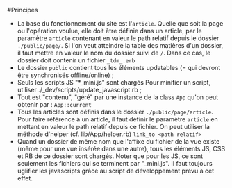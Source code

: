 #Principes

* La base du fonctionnement du site est l'`article`. Quelle que soit la page ou l'opération voulue, elle doit être définie dans un article, par le paramètre `article` contenant en valeur le path relatif depuis le dossier `./public/page/`.
  Si l'on veut atteindre la table des matières d'un dossier, il faut mettre en valeur le nom du dossier suivi de `/`. Dans ce cas, le dossier doit contenir un fichier `_tdm_.erb`
* Le dossier `public` contient tous les éléments updatables (= qui devront être synchronisés offline/online)&nbsp;;
* Seuls les scripts JS "*_mini.js" sont chargés
  Pour minifier un script, utiliser ./_dev/scripts/update_javascript.rb&nbsp;;
* Tout est "contenu", "géré" par une instance de la class `App` qu'on peut obtenir par : `App::current`
* Tous les articles sont définis dans le dossier `./public/page/article`. Pour faire référence à un article, il faut définir le paramètre `article` en mettant en valeur le path relatif depuis ce fichier.
  On peut utiliser la méthode d'helper (cf. lib/App/helper.rb) `link_to <path relatif>`
* Quand un dossier de même nom que l'affixe du fichier de la vue existe (même pour une vue insérée dans une autre), tous les éléments JS, CSS et RB de ce dossier sont chargés. Noter que pour les JS, ce sont seulement les fichiers qui se terminent par "_mini.js". Il faut toujours uglifier les javascripts grâce au script de développement prévu à cet effet.
